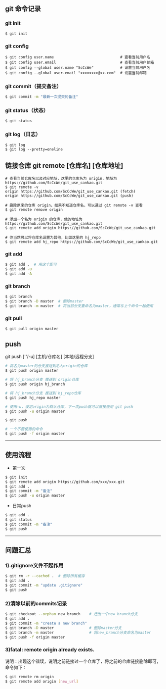 ## git 命令记录

### git init
```shell
$ git init
```

### git config
```shell
$ git config user.name                              # 查看当前用户名
$ git config user.email                             # 查看当前用户邮箱
$ git config --global user.name "ScCcWe"            # 设置当前用户名
$ git config --global user.email "xxxxxxxx@xx.com"  # 设置当前邮箱
```

### git commit（提交备注）
```bash
$ git commit -m "最新一次提交的备注"
```

### git status（状态）
```shell
$ git status
```

### git log（日志）
```shell
$ git log
$ git log --pretty=oneline
```
## 链接仓库 git remote [仓库名] [仓库地址]
```shell1
# 查看当前仓库名以及对应地址，这里的仓库名为 origin，地址为 https://github.com/ScCcWe/git_use_cankao.git
$ git remote -v
origin https://github.com/ScCcWe/git_use_cankao.git (fetch)
origin https://github.com/ScCcWe/git_use_cankao.git (push)

# 删除原来的仓库 origin，如果不知道仓库名，可以通过 git remote -v 查看
$ git remote remove origin  

# 添加一个名为 origin 的仓库，他的地址为 https://github.com/ScCcWe/git_use_cankao.git
$ git remote add origin https://github.com/ScCcWe/git_use_cankao.git

# 你当然可以将仓库名设置为其他，比如这里的 hj_repo
$ git remote add hj_repo https://github.com/ScCcWe/git_use_cankao.git
```

### git add
```bash
$ git add .  # 用这个即可
$ git add -u
$ git add -A
```

### git branch
```bash
$ git branch
$ git branch -D master  # 删除master
$ git branch -m master  # 将当前分支重命名为master，通常与上个命令一起使用
```

### git pull
```bash
$ git pull origin master
```
## push
git push [''/-u] [主机/仓库名] [本地/远程分支]
```bash
# 将名为master的分支推送到名为origin的仓库
$ git push origin master

# 将 hj_branch分支 推送到 origin仓库
$ git push origin hj_branch

# 将 hj_branch分支 推送到 hj_repo仓库
$ git push hj_repo master

# 使用-u，设定origin为默认仓库，下一次push就可以直接使用 git push
$ git push -u origin master  

$ git push

# 一个不要使用的命令
$ git push -f origin master  
```
---
## 使用流程
- 第一次
```bash
$ git init
$ git remote add origin https://github.com/xxx/xxx.git
$ git add .
$ git commit -m "备注"
$ git push -u origin master
```
- 日常push
```bash
$ git add .
$ git status
$ git commit -m "备注"
$ git push
```

---
## 问题汇总

### 1).gitignore文件不起作用
```bash
$ git rm -r --cached .  # 删除所有缓存
$ git add .
$ git commit -m "update .gitignore"
$ git push
```

### 2)清除以前的commits记录
```bash
$ git checkout --orphan new_branch    # 迁出一个new_branch分支
$ git add .
$ git commit -m "create a new branch"
$ git branch -D master                # 删除master分支
$ git branch -m master                # 将new_branch分支命名为master
$ git push -f origin master
```

### 3)fatal: remote origin already exists.
说明：出现这个错误，说明之前链接过一个仓库了，将之前的仓库链接删除即可，命令如下：
```bash
$ git remote rm origin
$ git remote add origin [new_url]
```
